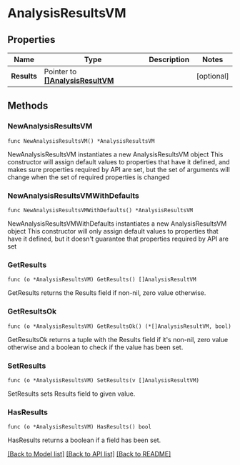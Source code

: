 # AnalysisResultsVM

## Properties

Name | Type | Description | Notes
------------ | ------------- | ------------- | -------------
**Results** | Pointer to [**[]AnalysisResultVM**](AnalysisResultVM.md) |  | [optional] 

## Methods

### NewAnalysisResultsVM

`func NewAnalysisResultsVM() *AnalysisResultsVM`

NewAnalysisResultsVM instantiates a new AnalysisResultsVM object
This constructor will assign default values to properties that have it defined,
and makes sure properties required by API are set, but the set of arguments
will change when the set of required properties is changed

### NewAnalysisResultsVMWithDefaults

`func NewAnalysisResultsVMWithDefaults() *AnalysisResultsVM`

NewAnalysisResultsVMWithDefaults instantiates a new AnalysisResultsVM object
This constructor will only assign default values to properties that have it defined,
but it doesn't guarantee that properties required by API are set

### GetResults

`func (o *AnalysisResultsVM) GetResults() []AnalysisResultVM`

GetResults returns the Results field if non-nil, zero value otherwise.

### GetResultsOk

`func (o *AnalysisResultsVM) GetResultsOk() (*[]AnalysisResultVM, bool)`

GetResultsOk returns a tuple with the Results field if it's non-nil, zero value otherwise
and a boolean to check if the value has been set.

### SetResults

`func (o *AnalysisResultsVM) SetResults(v []AnalysisResultVM)`

SetResults sets Results field to given value.

### HasResults

`func (o *AnalysisResultsVM) HasResults() bool`

HasResults returns a boolean if a field has been set.


[[Back to Model list]](../README.md#documentation-for-models) [[Back to API list]](../README.md#documentation-for-api-endpoints) [[Back to README]](../README.md)


